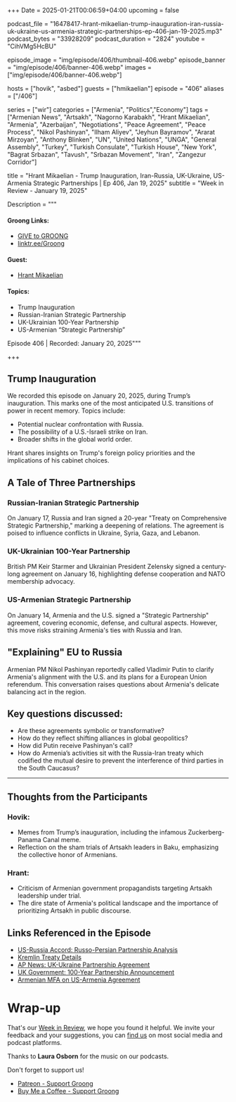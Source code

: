 +++
Date = 2025-01-21T00:06:59+04:00
upcoming = false

podcast_file = "16478417-hrant-mikaelian-trump-inauguration-iran-russia-uk-ukraine-us-armenia-strategic-partnerships-ep-406-jan-19-2025.mp3"
podcast_bytes = "33928209"
podcast_duration = "2824"
youtube = "CihVMg5HcBU"

episode_image = "img/episode/406/thumbnail-406.webp"
episode_banner = "img/episode/406/banner-406.webp"
images = ["img/episode/406/banner-406.webp"]

hosts = ["hovik", "asbed"]
guests = ["hmikaelian"]
episode = "406"
aliases = ["/406"]

series = ["wir"]
categories = ["Armenia", "Politics","Economy"]
tags = ["Armenian News", "Artsakh", "Nagorno Karabakh", "Hrant Mikaelian", "Armenia", "Azerbaijan", "Negotiations", "Peace Agreement", "Peace Process", "Nikol Pashinyan", "Ilham Aliyev", "Jeyhun Bayramov", "Ararat Mirzoyan", "Anthony Blinken", "UN", "United Nations", "UNGA", "General Assembly", "Turkey", "Turkish Consulate", "Turkish House", "New York", "Bagrat Srbazan", "Tavush", "Srbazan Movement", "Iran", "Zangezur Corridor"]

title = "Hrant Mikaelian - Trump Inauguration, Iran-Russia, UK-Ukraine, US-Armenia Strategic Partnerships | Ep 406, Jan 19, 2025"
subtitle = "Week in Review - January 19, 2025"

Description = """

#### Groong Links:
* [GIVE to GROONG](https://podcasts.groong.org/donate)
* [linktr.ee/Groong](https://linktr.ee/groong)

#### Guest:
* [Hrant Mikaelian](/guest/hmikaelian)

#### Topics:
* Trump Inauguration
* Russian-Iranian Strategic Partnership
* UK-Ukrainian 100-Year Partnership
* US-Armenian “Strategic Partnership”


Episode 406 | Recorded: January 20, 2025"""

+++


## **Trump Inauguration**
We recorded this episode on January 20, 2025, during Trump’s inauguration. This marks one of the most anticipated U.S. transitions of power in recent memory. Topics include:
- Potential nuclear confrontation with Russia.
- The possibility of a U.S.-Israeli strike on Iran.
- Broader shifts in the global world order.
  
Hrant shares insights on Trump's foreign policy priorities and the implications of his cabinet choices.

## **A Tale of Three Partnerships**

### **Russian-Iranian Strategic Partnership**
On January 17, Russia and Iran signed a 20-year "Treaty on Comprehensive Strategic Partnership," marking a deepening of relations. The agreement is poised to influence conflicts in Ukraine, Syria, Gaza, and Lebanon.

### **UK-Ukrainian 100-Year Partnership**
British PM Keir Starmer and Ukrainian President Zelensky signed a century-long agreement on January 16, highlighting defense cooperation and NATO membership advocacy.

### **US-Armenian Strategic Partnership**
On January 14, Armenia and the U.S. signed a "Strategic Partnership" agreement, covering economic, defense, and cultural aspects. However, this move risks straining Armenia's ties with Russia and Iran.

## **"Explaining" EU to Russia**
Armenian PM Nikol Pashinyan reportedly called Vladimir Putin to clarify Armenia's alignment with the U.S. and its plans for a European Union referendum. This conversation raises questions about Armenia's delicate balancing act in the region.

## **Key questions discussed:**
- Are these agreements symbolic or transformative?
- How do they reflect shifting alliances in global geopolitics?
- How did Putin receive Pashinyan's call?
- How do Armenia’s activities sit with the Russia-Iran treaty which codified the mutual desire to prevent the interference of third parties in the South Caucasus?

---

## **Thoughts from the Participants**

### Hovik:
- Memes from Trump’s inauguration, including the infamous Zuckerberg-Panama Canal meme.
- Reflection on the sham trials of Artsakh leaders in Baku, emphasizing the collective honor of Armenians.

### Hrant:
- Criticism of Armenian government propagandists targeting Artsakh leadership under trial.
- The dire state of Armenia's political landscape and the importance of prioritizing Artsakh in public discourse.


## Links Referenced in the Episode
- [US-Russia Accord: Russo-Persian Partnership Analysis](https://usrussiaaccord.org/acura-exclusive-pietro-a-shakarian-the-russo-persian-partnership-pact-significance-and-implications/)
- [Kremlin Treaty Details](http://kremlin.ru/supplement/6258)
- [AP News: UK-Ukraine Partnership Agreement](https://apnews.com/article/russia-ukraine-zelenskyy-starmer-putin-uk-britain-nato-c030b163628583a322f39729160646cc)
- [UK Government: 100-Year Partnership Announcement](https://www.gov.uk/government/news/one-hundred-year-partnership-agreement-between-the-united-kingdom-of-great-britain-and-northern-ireland-and-ukraine#:~:text=ACKNOWLEDGING%20the%20achievements%20of%20the,taking%20into%20consideration%20principles%20and)
- [Armenian MFA on US-Armenia Agreement](https://www.mfa.am/en/press-releases/2025/01/14/the/13032)



# Wrap-up

That's our [Week in Review](https://podcasts.groong.org/), we hope you found it helpful. We invite your feedback and your suggestions, you can [find us](https://linktr.ee/groong) on most social media and podcast platforms.

Thanks to __Laura Osborn__ for the music on our podcasts.

Don't forget to support us!
* [Patreon - Support Groong](https://www.patreon.com/ann_groong)
* [Buy Me a Coffee - Support Groong](https://www.buymeacoffee.com/groong)
